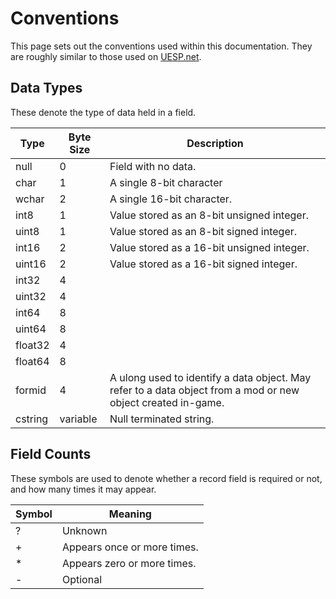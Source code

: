 Conventions
===========

This page sets out the conventions used within this documentation. They are roughly similar to those used on [UESP.net](http://www.uesp.net/wiki/Tes5Mod:File_Format_Conventions).

## Data Types

These denote the type of data held in a field.

Type | Byte Size | Description
-----|-----------|------------
null | 0 | Field with no data.
char | 1 | A single 8-bit character
wchar | 2 | A single 16-bit character.
int8 | 1 | Value stored as an 8-bit unsigned integer.
uint8 | 1 | Value stored as an 8-bit signed integer.
int16 | 2 | Value stored as a 16-bit unsigned integer.
uint16 | 2 | Value stored as a 16-bit signed integer.
int32 | 4 | 
uint32 | 4 | 
int64 | 8 | 
uint64 | 8 | 
float32 | 4 | 
float64 | 8 | 
formid | 4 | A ulong used to identify a data object. May refer to a data object from a mod or new object created in-game.
cstring | variable | Null terminated string.

## Field Counts

These symbols are used to denote whether a record field is required or not, and how many times it may appear.

Symbol | Meaning
-------|--------
? | Unknown
+ | Appears once or more times.
* | Appears zero or more times.
- | Optional
